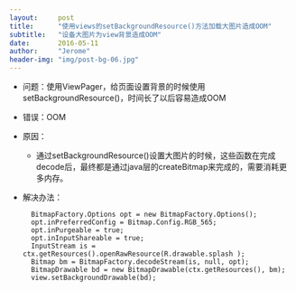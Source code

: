 ```yaml
---
layout:     post
title:      "使用views的setBackgroundResource()方法加载大图片造成OOM"
subtitle:   "设备大图片为view背景造成OOM"
date:       2016-05-11 
author:     "Jerome"
header-img: "img/post-bg-06.jpg"
---
```



- 问题：使用ViewPager，给页面设置背景的时候使用setBackgroundResource()，时间长了以后容易造成OOM
- 错误：OOM
- 原因：
   - 通过setBackgroundResource()设置大图片的时候，这些函数在完成decode后，最终都是通过java层的createBitmap来完成的，需要消耗更多内存。
- 解决办法：
   
		BitmapFactory.Options opt = new BitmapFactory.Options();
        opt.inPreferredConfig = Bitmap.Config.RGB_565;
        opt.inPurgeable = true;
        opt.inInputShareable = true;
        InputStream is = ctx.getResources().openRawResource(R.drawable.splash );
        Bitmap bm = BitmapFactory.decodeStream(is, null, opt);
        BitmapDrawable bd = new BitmapDrawable(ctx.getResources(), bm);
        view.setBackgroundDrawable(bd);